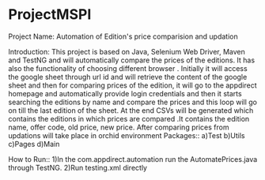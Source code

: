 # ProjectMSPI

Project Name: Automation of Edition's price comparision and updation

Introduction: This project is based on Java, Selenium Web Driver, Maven and TestNG and will automatically compare the prices of the editions. It has also the functionality of choosing different browser . Initially it will access the google sheet through url id and will retrieve the content of the google sheet and then for comparing prices of the edition, it will go to the appdirect homepage and automatically provide login credentials and then it starts searching the editions by name and compare the prices and this loop will go on till the last edition of the sheet. At the end CSVs will be generated which contains the editions in which prices are compared .It contains the edition name, offer code, old price, new price. After comparing prices from updations will take place in orchid environment Packages:: a)Test b)Utils c)Pages d)Main

How to Run:: 1)In the com.appdirect.automation run the AutomatePrices.java through TestNG. 2)Run testing.xml directly

